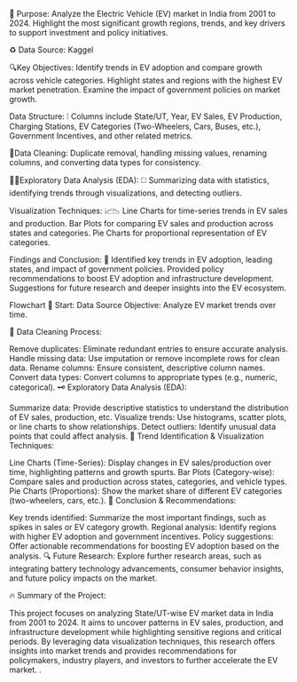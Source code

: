 🚀 Purpose: Analyze the Electric Vehicle (EV) market in India from 2001 to 2024. Highlight the most significant growth regions, trends, and key drivers to support investment and policy initiatives.

♻️ Data Source: Kaggel

🔍Key Objectives: Identify trends in EV adoption and compare growth across vehicle categories. Highlight states and regions with the highest EV market penetration. Examine the impact of government policies on market growth.

Data Structure: ❕ Columns include State/UT, Year, EV Sales, EV Production, Charging Stations, EV Categories (Two-Wheelers, Cars, Buses, etc.), Government Incentives, and other related metrics.

🧹Data Cleaning: Duplicate removal, handling missing values, renaming columns, and converting data types for consistency.

👨‍💻Exploratory Data Analysis (EDA): ◻️ Summarizing data with statistics, identifying trends through visualizations, and detecting outliers.

Visualization Techniques: 📈📉 Line Charts for time-series trends in EV sales and production. Bar Plots for comparing EV sales and production across states and categories. Pie Charts for proportional representation of EV categories.

Findings and Conclusion: 🚕 Identified key trends in EV adoption, leading states, and impact of government policies. Provided policy recommendations to boost EV adoption and infrastructure development. Suggestions for future research and deeper insights into the EV ecosystem.

Flowchart 🚎 Start: Data Source Objective: Analyze EV market trends over time.

🌊 Data Cleaning Process:

Remove duplicates: Eliminate redundant entries to ensure accurate analysis. Handle missing data: Use imputation or remove incomplete rows for clean data. Rename columns: Ensure consistent, descriptive column names. Convert data types: Convert columns to appropriate types (e.g., numeric, categorical). 🗝️ Exploratory Data Analysis (EDA):

Summarize data: Provide descriptive statistics to understand the distribution of EV sales, production, etc. Visualize trends: Use histograms, scatter plots, or line charts to show relationships. Detect outliers: Identify unusual data points that could affect analysis. 🚀 Trend Identification & Visualization Techniques:

Line Charts (Time-Series): Display changes in EV sales/production over time, highlighting patterns and growth spurts. Bar Plots (Category-wise): Compare sales and production across states, categories, and vehicle types. Pie Charts (Proportions): Show the market share of different EV categories (two-wheelers, cars, etc.). 🥀 Conclusion & Recommendations:

Key trends identified: Summarize the most important findings, such as spikes in sales or EV category growth. Regional analysis: Identify regions with higher EV adoption and government incentives. Policy suggestions: Offer actionable recommendations for boosting EV adoption based on the analysis. 🔍 Future Research: Explore further research areas, such as integrating battery technology advancements, consumer behavior insights, and future policy impacts on the market.

🔥 Summary of the Project:

This project focuses on analyzing State/UT-wise EV market data in India from 2001 to 2024. It aims to uncover patterns in EV sales, production, and infrastructure development while highlighting sensitive regions and critical periods. By leveraging data visualization techniques, this research offers insights into market trends and provides recommendations for policymakers, industry players, and investors to further accelerate the EV market. .
